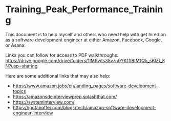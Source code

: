 # Training_Peak_Performance_Training

This document is to help myself and others who need help with get hired on as a software development engineer at either Amazon, Facebook, Google, or Asana: 


Links you can follow for access to PDF walkthroughs:
https://drive.google.com/drive/folders/1IMRwts35v7n0YK1fIBIM1Q5_sKlZt_8N?usp=sharing


Here are some additional links that may also help: 
- https://www.amazon.jobs/en/landing_pages/software-development-topics
- https://amazonsdeinterviewprep.splashthat.com/ 
- https://systeminterview.com/ 
- https://igotanoffer.com/blogs/tech/amazon-software-development-engineer-interview

